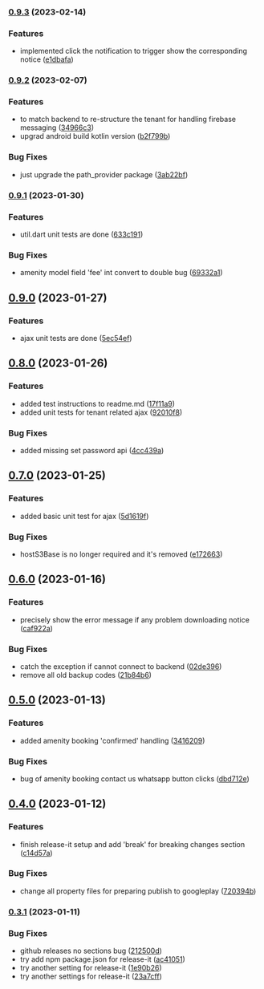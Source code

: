 

### [0.9.3](https://github.com/simonho288/EstateManage_tenantapp/compare/v0.9.2...v0.9.3) (2023-02-14)


### Features

* implemented click the notification to trigger show the corresponding notice ([e1dbafa](https://github.com/simonho288/EstateManage_tenantapp/commit/e1dbafad00842568d39db9d8b6c15de102a0201b))

### [0.9.2](https://github.com/simonho288/EstateManage_tenantapp/compare/v0.9.1...v0.9.2) (2023-02-07)


### Features

* to match backend to re-structure the tenant for handling firebase messaging ([34966c3](https://github.com/simonho288/EstateManage_tenantapp/commit/34966c3922e475db5b65fae5a96b21db0e057167))
* upgrad android build kotlin version ([b2f799b](https://github.com/simonho288/EstateManage_tenantapp/commit/b2f799ba70b29a09c1462f0b041fd15e41124f69))


### Bug Fixes

* just upgrade the path_provider package ([3ab22bf](https://github.com/simonho288/EstateManage_tenantapp/commit/3ab22bf523673bd1b2c8564745b37cb97cb87850))

### [0.9.1](https://github.com/simonho288/EstateManage_tenantapp/compare/v0.9.0...v0.9.1) (2023-01-30)


### Features

* util.dart unit tests are done ([633c191](https://github.com/simonho288/EstateManage_tenantapp/commit/633c19123b1523abe9cd6186053af89807e99be9))


### Bug Fixes

* amenity model field 'fee' int convert to double bug ([69332a1](https://github.com/simonho288/EstateManage_tenantapp/commit/69332a1aaebc384d79d7fdb4d74208fece76d6e8))

## [0.9.0](https://github.com/simonho288/EstateManage_tenantapp/compare/v0.8.0...v0.9.0) (2023-01-27)


### Features

* ajax unit tests are done ([5ec54ef](https://github.com/simonho288/EstateManage_tenantapp/commit/5ec54efc06bfbc33857e68c0b8ebf03ccc3af3a8))

## [0.8.0](https://github.com/simonho288/EstateManage_tenantapp/compare/v0.7.0...v0.8.0) (2023-01-26)


### Features

* added test instructions to readme.md ([17f11a9](https://github.com/simonho288/EstateManage_tenantapp/commit/17f11a9f2c9599fd54c5d91db2f1b459f9e7e23d))
* added unit tests for tenant related ajax ([92010f8](https://github.com/simonho288/EstateManage_tenantapp/commit/92010f80cfa2abc1937da27a48226ea9f20ba894))


### Bug Fixes

* added missing set password api ([4cc439a](https://github.com/simonho288/EstateManage_tenantapp/commit/4cc439ae732d400e725035aff738bcfbb8765534))

## [0.7.0](https://github.com/simonho288/EstateManage_tenantapp/compare/v0.6.0...v0.7.0) (2023-01-25)


### Features

* added basic unit test for ajax ([5d1619f](https://github.com/simonho288/EstateManage_tenantapp/commit/5d1619fead46a556fec3e3786809337c20492912))


### Bug Fixes

* hostS3Base is no longer required and it's removed ([e172663](https://github.com/simonho288/EstateManage_tenantapp/commit/e172663a130cd9a3cd9d74084e6efb0841501bc4))

## [0.6.0](https://github.com/simonho288/EstateManage_tenantapp/compare/v0.5.0...v0.6.0) (2023-01-16)


### Features

* precisely show the error message if any problem downloading notice ([caf922a](https://github.com/simonho288/EstateManage_tenantapp/commit/caf922a6fa306c9da4216d1a88cdf9adedd50b6c))


### Bug Fixes

* catch the exception if cannot connect to backend ([02de396](https://github.com/simonho288/EstateManage_tenantapp/commit/02de39665d2ac6f1e89b91cbc6eb7a69ab43b5aa))
* remove all old backup codes ([21b84b6](https://github.com/simonho288/EstateManage_tenantapp/commit/21b84b6f3dc05ec8b29e0f6c8bc3a74ddb6799b2))

## [0.5.0](https://github.com/simonho288/EstateManage_tenantapp/compare/v0.4.0...v0.5.0) (2023-01-13)


### Features

* added amenity booking 'confirmed' handling ([3416209](https://github.com/simonho288/EstateManage_tenantapp/commit/34162095c398c55037671cd34b9857ac9cfbf39c))


### Bug Fixes

* bug of amenity booking contact us whatsapp button clicks ([dbd712e](https://github.com/simonho288/EstateManage_tenantapp/commit/dbd712e3778e715f3337361211bc794b7cce2c8a))

## [0.4.0](https://github.com/simonho288/EstateManage_tenantapp/compare/v0.3.1...v0.4.0) (2023-01-12)


### Features

* finish release-it setup and add 'break' for breaking changes section ([c14d57a](https://github.com/simonho288/EstateManage_tenantapp/commit/c14d57aa393fb73b500475fc4fd4bb3fc7bf15cb))


### Bug Fixes

* change all property files for preparing publish to googleplay ([720394b](https://github.com/simonho288/EstateManage_tenantapp/commit/720394bc2152284d437c7fcc51cb5514a3a01be8))

### [0.3.1](https://github.com/simonho288/EstateManage_tenantapp/compare/v0.3.0...v0.3.1) (2023-01-11)


### Bug Fixes

* github releases no sections bug ([212500d](https://github.com/simonho288/EstateManage_tenantapp/commit/212500d653bb167f8506a90631bab3605d430e45))
* try add npm package.json for release-it ([ac41051](https://github.com/simonho288/EstateManage_tenantapp/commit/ac41051d9714ea408ac055ab6fbc0e9eb8f0ed60))
* try another setting for release-it ([1e90b26](https://github.com/simonho288/EstateManage_tenantapp/commit/1e90b269445fb277a30d0d671a4f10ef7e43bf68))
* try another settings for release-it ([23a7cff](https://github.com/simonho288/EstateManage_tenantapp/commit/23a7cff88a45c02a30e660ea25b2c5051abf35fe))